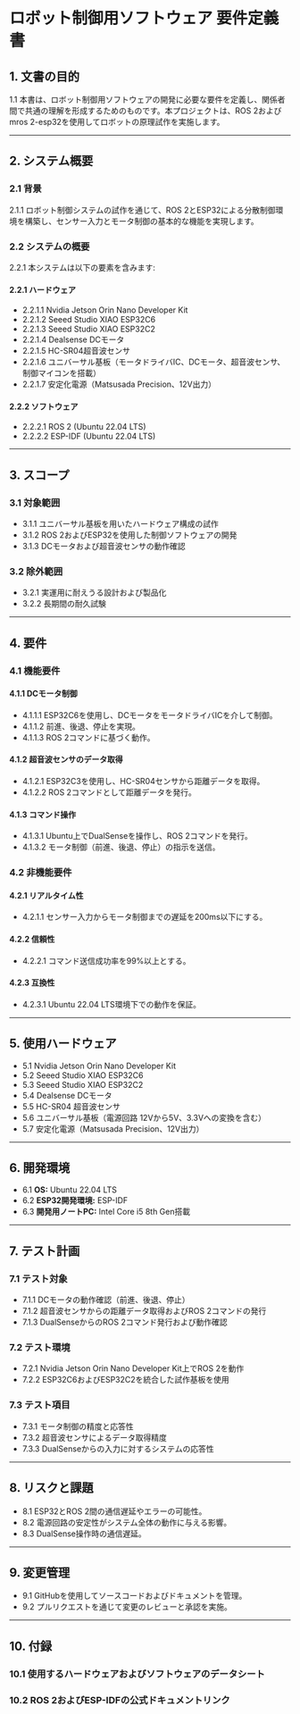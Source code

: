 # ロボット制御用ソフトウェア 要件定義書

## 1. 文書の目的
1.1 本書は、ロボット制御用ソフトウェアの開発に必要な要件を定義し、関係者間で共通の理解を形成するためのものです。本プロジェクトは、ROS 2およびmros 2-esp32を使用してロボットの原理試作を実施します。

---

## 2. システム概要

### 2.1 背景
2.1.1 ロボット制御システムの試作を通じて、ROS 2とESP32による分散制御環境を構築し、センサー入力とモータ制御の基本的な機能を実現します。

### 2.2 システムの概要
2.2.1 本システムは以下の要素を含みます:

#### 2.2.1 ハードウェア
- 2.2.1.1 Nvidia Jetson Orin Nano Developer Kit
- 2.2.1.2 Seeed Studio XIAO ESP32C6
- 2.2.1.3 Seeed Studio XIAO ESP32C2
- 2.2.1.4 Dealsense DCモータ
- 2.2.1.5 HC-SR04超音波センサ
- 2.2.1.6 ユニバーサル基板（モータドライバIC、DCモータ、超音波センサ、制御マイコンを搭載）
- 2.2.1.7 安定化電源（Matsusada Precision、12V出力）

#### 2.2.2 ソフトウェア
- 2.2.2.1 ROS 2 (Ubuntu 22.04 LTS)
- 2.2.2.2 ESP-IDF (Ubuntu 22.04 LTS)

---

## 3. スコープ

### 3.1 対象範囲
- 3.1.1 ユニバーサル基板を用いたハードウェア構成の試作
- 3.1.2 ROS 2およびESP32を使用した制御ソフトウェアの開発
- 3.1.3 DCモータおよび超音波センサの動作確認

### 3.2 除外範囲
- 3.2.1 実運用に耐えうる設計および製品化
- 3.2.2 長期間の耐久試験

---

## 4. 要件

### 4.1 機能要件

#### 4.1.1 DCモータ制御
- 4.1.1.1 ESP32C6を使用し、DCモータをモータドライバICを介して制御。
- 4.1.1.2 前進、後退、停止を実現。
- 4.1.1.3 ROS 2コマンドに基づく動作。

#### 4.1.2 超音波センサのデータ取得
- 4.1.2.1 ESP32C3を使用し、HC-SR04センサから距離データを取得。
- 4.1.2.2 ROS 2コマンドとして距離データを発行。

#### 4.1.3 コマンド操作
- 4.1.3.1 Ubuntu上でDualSenseを操作し、ROS 2コマンドを発行。
- 4.1.3.2 モータ制御（前進、後退、停止）の指示を送信。

### 4.2 非機能要件

#### 4.2.1 リアルタイム性
- 4.2.1.1 センサー入力からモータ制御までの遅延を200ms以下にする。

#### 4.2.2 信頼性
- 4.2.2.1 コマンド送信成功率を99%以上とする。

#### 4.2.3 互換性
- 4.2.3.1 Ubuntu 22.04 LTS環境下での動作を保証。

---

## 5. 使用ハードウェア
- 5.1 Nvidia Jetson Orin Nano Developer Kit
- 5.2 Seeed Studio XIAO ESP32C6
- 5.3 Seeed Studio XIAO ESP32C2
- 5.4 Dealsense DCモータ
- 5.5 HC-SR04 超音波センサ
- 5.6 ユニバーサル基板（電源回路 12Vから5V、3.3Vへの変換を含む）
- 5.7 安定化電源（Matsusada Precision、12V出力）

---

## 6. 開発環境
- 6.1 **OS:** Ubuntu 22.04 LTS
- 6.2 **ESP32開発環境:** ESP-IDF
- 6.3 **開発用ノートPC:** Intel Core i5 8th Gen搭載

---

## 7. テスト計画

### 7.1 テスト対象
- 7.1.1 DCモータの動作確認（前進、後退、停止）
- 7.1.2 超音波センサからの距離データ取得およびROS 2コマンドの発行
- 7.1.3 DualSenseからのROS 2コマンド発行および動作確認

### 7.2 テスト環境
- 7.2.1 Nvidia Jetson Orin Nano Developer Kit上でROS 2を動作
- 7.2.2 ESP32C6およびESP32C2を統合した試作基板を使用

### 7.3 テスト項目
- 7.3.1 モータ制御の精度と応答性
- 7.3.2 超音波センサによるデータ取得精度
- 7.3.3 DualSenseからの入力に対するシステムの応答性

---

## 8. リスクと課題
- 8.1 ESP32とROS 2間の通信遅延やエラーの可能性。
- 8.2 電源回路の安定性がシステム全体の動作に与える影響。
- 8.3 DualSense操作時の通信遅延。

---

## 9. 変更管理
- 9.1 GitHubを使用してソースコードおよびドキュメントを管理。
- 9.2 プルリクエストを通じて変更のレビューと承認を実施。

---

## 10. 付録

### 10.1 使用するハードウェアおよびソフトウェアのデータシート
### 10.2 ROS 2およびESP-IDFの公式ドキュメントリンク
